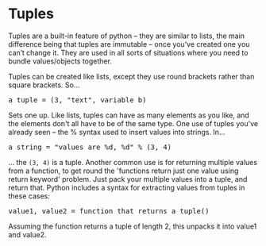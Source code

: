 Tuples
======

Tuples are a built-in feature of python – they are similar to lists, the main difference being that tuples are immutable – 
once you’ve created one you can’t change it. They are used in all sorts of situations where you need to bundle values/objects together.

Tuples can be created like lists, except they use round brackets rather than square brackets. So…

<pre>a_tuple = (3, "text", variable_b)
</pre>

Sets one up. Like lists, tuples can have as many elements as you like, and the elements don't all have to be of the same type.
One use of tuples you've already seen – the % syntax used to insert values into strings. In…

<pre>a_string = "values are %d, %d" % (3, 4)
</pre>

… the `(3, 4)` is a tuple. Another common use is for returning multiple values from a function, to get round 
the 'functions return just one value using return keyword' problem. Just pack your multiple values into a tuple, and return that. 
Python includes a syntax for extracting values from tuples in these cases:

<pre>value1, value2 = function_that_returns_a_tuple()
</pre>

Assuming the function returns a tuple of length 2, this unpacks it into value1 and value2.
